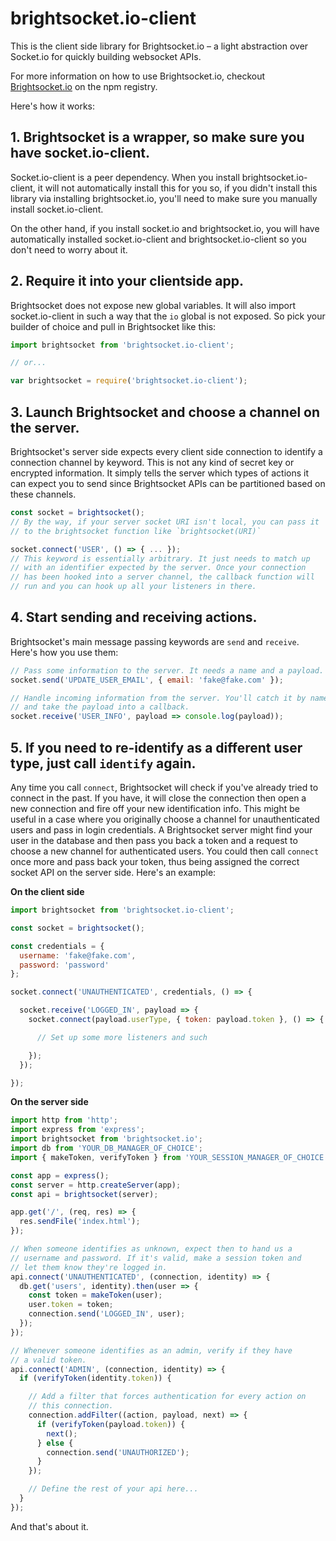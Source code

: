 # brightsocket.io-client

This is the client side library for Brightsocket.io – a light abstraction over Socket.io for quickly building websocket APIs.

For more information on how to use Brightsocket.io, checkout [Brightsocket.io](https://www.npmjs.com/package/brightsocket.io) on the npm registry.

Here's how it works:

## 1. Brightsocket is a wrapper, so make sure you have socket.io-client.

Socket.io-client is a peer dependency. When you install brightsocket.io-client, it will not automatically install this for you so, if you didn't install this library via installing brightsocket.io, you'll need to make sure you manually install socket.io-client.

On the other hand, if you install socket.io and brightsocket.io, you will have automatically installed socket.io-client and brightsocket.io-client so you don't need to worry about it.

## 2. Require it into your clientside app.

Brightsocket does not expose new global variables. It will also import socket.io-client in such a way that the `io` global is not exposed. So pick your builder of choice and pull in Brightsocket like this:

```javascript
import brightsocket from 'brightsocket.io-client';

// or...

var brightsocket = require('brightsocket.io-client');
```

## 3. Launch Brightsocket and choose a channel on the server.

Brightsocket's server side expects every client side connection to identify a connection channel by keyword. This is not any kind of secret key or encrypted information. It simply tells the server which types of actions it can expect you to send since Brightsocket APIs can be partitioned based on these channels.

```javascript
const socket = brightsocket();
// By the way, if your server socket URI isn't local, you can pass it
// to the brightsocket function like `brightsocket(URI)`

socket.connect('USER', () => { ... });
// This keyword is essentially arbitrary. It just needs to match up
// with an identifier expected by the server. Once your connection
// has been hooked into a server channel, the callback function will
// run and you can hook up all your listeners in there.
```

## 4. Start sending and receiving actions.

Brightsocket's main message passing keywords are `send` and `receive`. Here's how you use them:

```javascript
// Pass some information to the server. It needs a name and a payload.
socket.send('UPDATE_USER_EMAIL', { email: 'fake@fake.com' });

// Handle incoming information from the server. You'll catch it by name
// and take the payload into a callback.
socket.receive('USER_INFO', payload => console.log(payload));
```

## 5. If you need to re-identify as a different user type, just call `identify` again.

Any time you call `connect`, Brightsocket will check if you've already tried to connect in the past. If you have, it will close the connection then open a new connection and fire off your new identification info. This might be useful in a case where you originally choose a channel for unauthenticated users and pass in login credentials. A Brightsocket server might find your user in the database and then pass you back a token and a request to choose a new channel for authenticated users. You could then call `connect` once more and pass back your token, thus being assigned the correct socket API on the server side. Here's an example:

**On the client side**

```javascript
import brightsocket from 'brightsocket.io-client';

const socket = brightsocket();

const credentials = {
  username: 'fake@fake.com',
  password: 'password'
};

socket.connect('UNAUTHENTICATED', credentials, () => {

  socket.receive('LOGGED_IN', payload => {
    socket.connect(payload.userType, { token: payload.token }, () => {

      // Set up some more listeners and such

    });
  });

});
```

**On the server side**

```javascript
import http from 'http';
import express from 'express';
import brightsocket from 'brightsocket.io';
import db from 'YOUR_DB_MANAGER_OF_CHOICE';
import { makeToken, verifyToken } from 'YOUR_SESSION_MANAGER_OF_CHOICE';

const app = express();
const server = http.createServer(app);
const api = brightsocket(server);

app.get('/', (req, res) => {
  res.sendFile('index.html');
});

// When someone identifies as unknown, expect then to hand us a
// username and password. If it's valid, make a session token and
// let them know they're logged in.
api.connect('UNAUTHENTICATED', (connection, identity) => {
  db.get('users', identity).then(user => {
    const token = makeToken(user);
    user.token = token;
    connection.send('LOGGED_IN', user);
  });
});

// Whenever someone identifies as an admin, verify if they have
// a valid token.
api.connect('ADMIN', (connection, identity) => {
  if (verifyToken(identity.token)) {

    // Add a filter that forces authentication for every action on
    // this connection.
    connection.addFilter((action, payload, next) => {
      if (verifyToken(payload.token)) {
        next();
      } else {
        connection.send('UNAUTHORIZED');
      }
    });

    // Define the rest of your api here...
  }
});
```

And that's about it.
